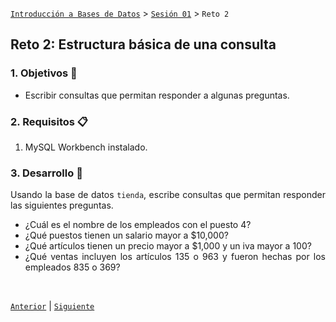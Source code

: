 [`Introducción a Bases de Datos`](../../README.md) > [`Sesión 01`](../Readme.md) > `Reto 2`
	
## Reto 2: Estructura básica de una consulta

<div style="text-align: justify;">

### 1. Objetivos :dart:

- Escribir consultas que permitan responder a algunas preguntas.

### 2. Requisitos :clipboard:

1. MySQL Workbench instalado.

### 3. Desarrollo :rocket:

Usando la base de datos `tienda`, escribe consultas que permitan responder las siguientes preguntas.

- ¿Cuál es el nombre de los empleados con el puesto 4?
- ¿Qué puestos tienen un salario mayor a $10,000?
- ¿Qué artículos tienen un precio mayor a $1,000 y un iva mayor a 100?
- ¿Qué ventas incluyen los artículos 135 o 963 y fueron hechas por los empleados 835 o 369?

<br/>

[`Anterior`](../Ejemplo-03/Readme.md) | [`Siguiente`](../Readme.md)

</div>
